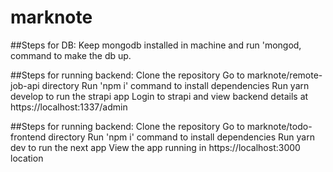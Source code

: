 # marknote
##Steps for DB:
Keep mongodb installed in machine and run 'mongod, command to make the db up.

##Steps for running backend:
Clone the repository
Go to marknote/remote-job-api directory
Run 'npm i' command to install dependencies
Run yarn develop to run the strapi app
Login to strapi and view backend details at https://localhost:1337/admin

##Steps for running backend:
Clone the repository
Go to marknote/todo-frontend directory
Run 'npm i' command to install dependencies
Run yarn dev to run the next app
View the app running in https://localhost:3000 location

